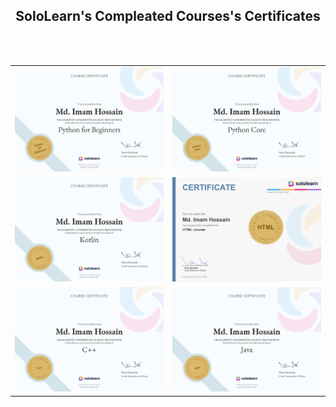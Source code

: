 <h2 align="center">SoloLearn's Compleated Courses's Certificates</h2>

<html>
<body>
<table width="100%">
  <tr>
  <td width="50%"><img src="https://github.com/imamhossain94/sololearn/blob/main/assets/Python_for_Beginners_certificate.jpg" alt="BLANK" width="450" height="30%"></td>
  <td width="50%"><img src="https://github.com/imamhossain94/sololearn/blob/main/assets/Python_certificate.jpg" alt="BLANK" width="450" height="30%"></td>
  </tr>
  
  <br>
  
  <tr>
  <td width="50%"><img src="https://github.com/imamhossain94/sololearn/blob/main/assets/kotlin_certificate.jpg" alt="BLANK" width="450" height="30%"></td>
  <td width="50%"><img src="https://github.com/imamhossain94/sololearn/blob/main/assets/Html_certificate.jpg" alt="BLANK" width="450" height="30%"></td>
  </tr>
  
  <br>
  
  <tr>
  <td width="50%"><img src="https://github.com/imamhossain94/sololearn/blob/main/assets/CPlusPlus_certificate.jpg" alt="BLANK" width="450" height="30%"></td>
  <td width="50%"><img src="https://github.com/imamhossain94/sololearn/blob/main/assets/Java_certificate.jpg" alt="BLANK" width="450" height="30%"></td>
  </tr>
  
</table>
</body>
</html>
